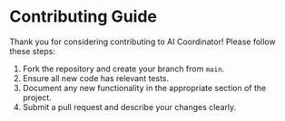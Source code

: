 # Contributing Guide

Thank you for considering contributing to AI Coordinator! Please follow these steps:

1. Fork the repository and create your branch from `main`.
2. Ensure all new code has relevant tests.
3. Document any new functionality in the appropriate section of the project.
4. Submit a pull request and describe your changes clearly.
